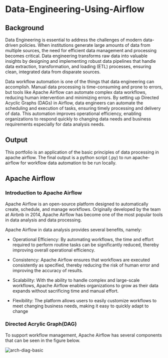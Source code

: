 # Data-Engineering-Using-Airflow

## Background
  Data Engineering is essential to address the challenges of modern data-driven policies. When institutions generate large amounts of data from multiple sources, the need for efficient data management and processing becomes critical. Data engineering transforms raw data into valuable insights by designing and implementing robust data pipelines that handle data extraction, transformation, and loading (ETL) processes, ensuring clean, integrated data from disparate sources.

  Data workflow automation is one of the things that data engineering can accomplish. Manual data processing is time-consuming and prone to errors, but tools like Apache Airflow can automate complex data workflows, reducing human intervention and minimizing errors. By setting up Directed Acyclic Graphs (DAGs) in Airflow, data engineers can automate the scheduling and execution of tasks, ensuring timely processing and delivery of data. This automation improves operational efficiency, enabling organizations to respond quickly to changing data needs and business requirements especially for data analysis needs.

## Output
  This portfolio is an application of the basic principles of data processing in apache airflow. The final output is a python script (.py) to run apache-airflow for workflow data automation to be run locally.

## Apache Airflow

### Introduction to Apache Airflow
Apache Airflow is an open-source platform designed to automatically create, schedule, and manage workflows. Originally developed by the team at Airbnb in 2014, Apache Airflow has become one of the most popular tools in data analysis and data processing.

Apache Airflow in data analysis provides several benefits, namely:

- Operational Efficiency: By automating workflows, the time and effort required to perform routine tasks can be significantly reduced, thereby improving overall operational efficiency.

- Consistency: Apache Airflow ensures that workflows are executed consistently as specified, thereby reducing the risk of human error and improving the accuracy of results.

- Scalability: With the ability to handle complex and large-scale workflows, Apache Airflow enables organizations to grow as their data expands without sacrificing time and manual effort.

- Flexibility: The platform allows users to easily customize workflows to meet changing business needs, making it easy to quickly adapt to change

### Directed Acrylic Graph(DAG)

To support workflow management, Apache Airflow has several components that can be seen in the figure below.


![arch-diag-basic](https://github.com/user-attachments/assets/a8ff45d0-4808-4756-b9ef-28e519da82ee)

